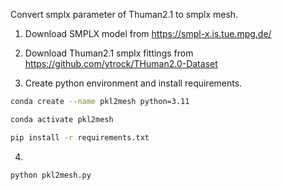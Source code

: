 Convert smplx parameter of Thuman2.1 to smplx mesh.

1. Download SMPLX model from https://smpl-x.is.tue.mpg.de/

2. Download Thuman2.1 smplx fittings from https://github.com/ytrock/THuman2.0-Dataset

3. Create python environment and install requirements.

```bash
conda create --name pkl2mesh python=3.11

conda activate pkl2mesh

pip install -r requirements.txt
```

4. 
```bash
python pkl2mesh.py
```
